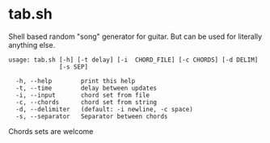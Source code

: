 # tab.sh

Shell based random "song" generator for guitar. But can be used for literally anything else.

```
usage: tab.sh [-h] [-t delay] [-i  CHORD_FILE] [-c CHORDS] [-d DELIM]
              [-s SEP]

  -h, --help        print this help
  -t, --time        delay between updates
  -i, --input       chord set from file
  -c, --chords      chord set from string
  -d, --delimiter   (default: -i newline, -c space)
  -s, --separator   Separator between chords
```

Chords sets are welcome
